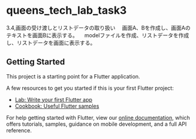 # queens_tech_lab_task3

3.4,画面の受け渡しとリストデータの取り扱い
　画面A、Bを作成し、画面Aのテキストを画面Bに表示する。
　modelファイルを作成、リストデータを作成し、リストデータを画面に表示する。

## Getting Started

This project is a starting point for a Flutter application.

A few resources to get you started if this is your first Flutter project:

- [Lab: Write your first Flutter app](https://flutter.dev/docs/get-started/codelab)
- [Cookbook: Useful Flutter samples](https://flutter.dev/docs/cookbook)

For help getting started with Flutter, view our
[online documentation](https://flutter.dev/docs), which offers tutorials,
samples, guidance on mobile development, and a full API reference.
